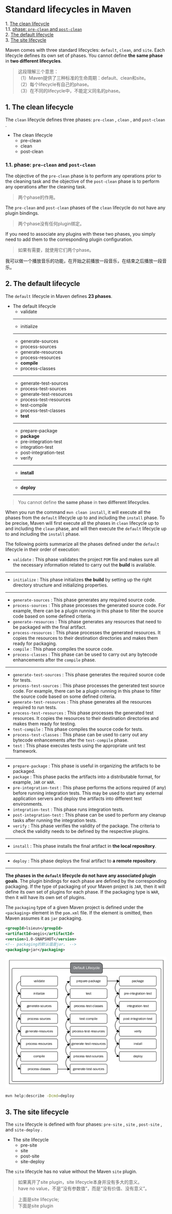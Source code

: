 # Standard lifecycles in Maven

1\.  [The clean lifecycle](#thecleanlifecycle)  
1.1\.  [phase: `pre-clean` and `post-clean`](#phase:`pre-clean`and`post-clean`)  
2\.  [The default lifecycle](#thedefaultlifecycle)  
3\.  [The site lifecycle](#thesitelifecycle)  

Maven comes with three standard lifecycles: `default`, `clean`, and `site`. Each lifecycle defines its own set of phases. You cannot define **the same phase** in **two different lifecycles**.

> 这段理解三个意思：  
> （1）Maven提供了三种标准的生命周期：default、clean和site。  
> （2）每个lifecycle有自己的phase。  
> （3）在不同的lifecycle中，不能定义同名的phase。


<a name="thecleanlifecycle"></a>

## 1\. The clean lifecycle

The `clean` lifecycle defines three phases: `pre-clean` , `clean` , and `post-clean` .

- The clean lifecycle
    - pre-clean
    - clean
    - post-clean


<a name="phase:`pre-clean`and`post-clean`"></a>

### 1.1\. phase: `pre-clean` and `post-clean`

The objective of the `pre-clean` phase is to perform any operations prior to the cleaning task and the objective of the `post-clean` phase is to perform any operations after the cleaning task. 

> 两个phase的作用。

The `pre-clean` and `post-clean` phases of the `clean` lifecycle do not have any plugin bindings. 

> 两个phase没有任何plugin绑定。

If you need to associate any plugins with these two phases, you simply need to add them to the corresponding plugin configuration.

> 如果有需要，就使用它们两个phase。

我可以做一个播放音乐的功能，在开始之前播放一段音乐，在结束之后播放一段音乐。

<a name="thedefaultlifecycle"></a>

## 2\. The default lifecycle

The `default` lifecycle in Maven defines **23 phases**. 

- The default lifecycle
    - validate
    - --------------------
    - initialize
    - --------------------
    - generate-sources
    - process-sources
    - generate-resources
    - process-resources
    - **compile**
    - process-classes
    - --------------------
    - generate-test-sources
    - process-test-sources
    - generate-test-resources
    - process-test-resources
    - test-compile
    - process-test-classes
    - **test**
    - --------------------
    - prepare-package
    - **package**
    - pre-integration-test
    - integration-test
    - post-integration-test
    - verify
    - --------------------
    - **install**
    - --------------------
    - **deploy**
    - --------------------

> You cannot define **the same phase** in **two different lifecycles**.

When you run the command `mvn clean install`, it will execute all the phases from the `default` lifecycle up to and including the `install` phase. To be precise, Maven will first execute all the phases in `clean` lifecycle up to and including the `clean` phase, and will then execute the `default` lifecycle up to and including the `install` phase.

The following points summarize all the phases defined under the `default`
lifecycle in their order of execution:

- `validate` : This phase validates the project `POM` file and makes sure all the necessary information related to carry out the **build** is available.
- ------------------------
- `initialize` : This phase initializes **the build** by setting up the right directory structure and initializing properties.
- ------------------------
- `generate-sources` : This phase generates any required source code.
- `process-sources` : This phase processes the generated source code. For example, there can be a plugin running in this phase to filter the source code based on some defined criteria.
- `generate-resources` : This phase generates any resources that need to be packaged with the final artifact.
- `process-resources` : This phase processes the generated resources. It copies the resources to their  destination directories and makes them ready for packaging.
- `compile` : This phase compiles the source code.
- `process-classes` : This phase can be used to carry out any bytecode enhancements after the `compile` phase.
- ------------------------
- `generate-test-sources` : This phase generates the required source code for tests.
- `process-test-sources` : This phase processes the generated test source code. For example, there can be a plugin running in this phase to filter the source code based on some defined criteria.
- `generate-test-resources` : This phase generates all the resources required to run tests.
- `process-test-resources` : This phase processes the generated test resources. It copies the resources to their destination directories and makes them ready for testing.
- `test-compile` : This phase compiles the source code for tests.
- `process-test-classes` : This phase can be used to carry out any bytecode enhancements after the `test-compile` phase.
- `test` : This phase executes tests using the appropriate unit test framework.
- ------------------------
- `prepare-package` : This phase is useful in organizing the artifacts to be packaged.
- `package` : This phase packs the artifacts into a distributable format, for example, `JAR` or `WAR`.
- `pre-integration-test` : This phase performs the actions required (if any) before running integration tests. This may be used to start any external application servers and deploy the artifacts into different test environments.
- `integration-test` : This phase runs integration tests.
- `post-integration-test` : This phase can be used to perform any cleanup tasks after running the integration tests.
- `verify` : This phase verifies the validity of the package. The criteria to check the validity needs to be defined by the respective plugins.
- ------------------------
- `install` : This phase installs the final artifact in **the local repository**.
- ------------------------
- `deploy` : This phase deploys the final artifact to **a remote repository**.
- ------------------------
**The phases in the `default` lifecycle do not have any associated plugin goals**. The plugin bindings for each phase are defined by the corresponding packaging. If the
type of packaging of your Maven project is `JAR`, then it will define its own set of plugins for each phase. If the packaging type is `WAR`, then it will have its own set of plugins. 

The `packaging` type of a given Maven project is defined under the `<packaging>` element in the `pom.xml` file. If the element is omitted, then Maven assumes it as `jar` packaging.

```xml
<groupId>lsieun</groupId>
<artifactId>aegis</artifactId>
<version>1.0-SNAPSHOT</version>
<!-- packaging的默认值是jar。 -->
<packaging>jar</packaging>
```

![](images/default-lifecycle.png)

```bash
mvn help:describe -Dcmd=deploy
```

<a name="thesitelifecycle"></a>

## 3\. The site lifecycle

The `site` lifecycle is defined with four phases: `pre-site` , `site` , `post-site` , and `site-deploy` . 

- The site lifecycle
    - pre-site
    - site
    - post-site
    - site-deploy

The `site` lifecycle has no value without the Maven `site` plugin.

> 如果离开了site plugin，site lifecycle本身并没有多大的意义。  
> have no value，不是“没有参数值”，而是“没有价值、没有意义”。

> 上面是site lifecycle;  
> 下面是site plugin


